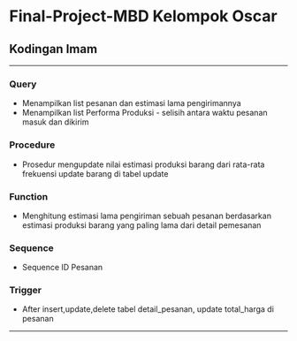 # Final-Project-MBD Kelompok Oscar

## Kodingan Imam
---
### Query
- Menampilkan list pesanan dan estimasi lama pengirimannya
- Menampilkan list Performa Produksi - selisih antara waktu pesanan masuk dan dikirim
### Procedure
- Prosedur mengupdate nilai estimasi produksi barang dari rata-rata frekuensi update barang di tabel update
### Function
- Menghitung estimasi lama pengiriman sebuah pesanan berdasarkan estimasi produksi barang yang paling lama dari detail pemesanan
### Sequence
- Sequence ID Pesanan
### Trigger
- After insert,update,delete tabel detail_pesanan, update total_harga di pesanan

---
